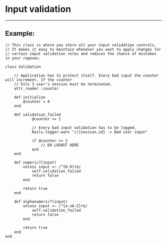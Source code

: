 # Input validation
-------

## Example:

    
	// This class is where you store all your input validation controls.
	// It makes it easy to maintain whenever you want to apply changes for
	// certain input validation roles and reduces the chance of mistakes in your regexes.

	class Validation

		// Application has to protect itself. Every bad input the counter will increment. If the counter
		// hits 3 user's session must be terminated. 
		attr_reader :counter

		def initialize
			@counter = 0
		end

		def validation_failed
				@counter += 1

				// Every bad input validation has to be logged.
				Rails.logger.warn "//{session.id} -> Bad user input"

				if @counter >= 3
					// DO LOGOUT HERE
				end
		end

		def numeric?(input)
			unless input =~ /^[0-9]+$/
				self.validation_failed
				return false
			end

			return true 
		end

		def alphanumeric?(input)
			unless input =~ /^[a-zA-Z]+$/
				self.validation_failed
				return false
			end

			return true 
		end
	end